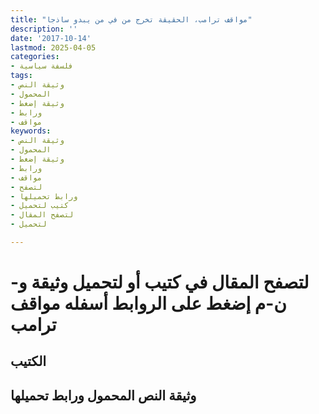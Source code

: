```yaml
---
title: "مواقف ترامب، الحقيقة تخرج من في من يبدو ساذجا"
description: ''
date: '2017-10-14'
lastmod: 2025-04-05
categories:
- فلسفة سياسية
tags:
- وثيقة النص
- المحمول
- وثيقة إضغط
- ورابط
- مواقف
keywords:
- وثيقة النص
- المحمول
- وثيقة إضغط
- ورابط
- مواقف
- لتصفح
- ورابط تحميلها
- كتيب لتحميل
- لتصفح المقال
- لتحميل

---
```

# **لتصفح المقال في كتيب أو لتحميل وثيقة و-ن-م إضغط على الروابط أسفله** **مواقف ترامب**

## الكتيب

## وثيقة النص المحمول ورابط تحميلها

###
